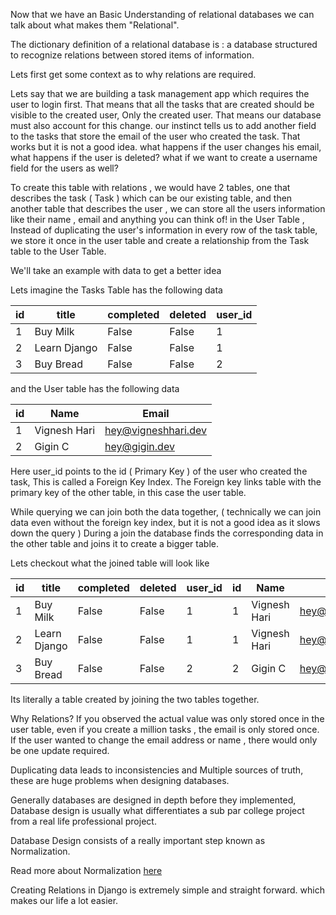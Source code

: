 Now that we have an Basic Understanding of relational databases we can talk about what makes them "Relational".

The dictionary definition of a relational database is : a database structured to recognize relations between stored items of information.

Lets first get some context as to why relations are required.

Lets say that we are building a task management app which requires the user to login first. That means that all the tasks that are created should be visible to the created user, Only the created user. That means our database must also account for this change. our instinct tells us to add another field to the tasks that store the email of the user who created the task. That works but it is not a good idea. what happens if the user changes his email, what happens if the user is deleted? what if we want to create a username field for the users as well?

To create this table with relations , we would have 2 tables, one that describes the task ( Task ) which can be our existing table, and then another table that describes the user , we can store all the users information like their name , email and anything you can think of! in the User Table , Instead of duplicating the user's information in every row of the task table, we store it once in the user table and create a relationship from the Task table to the User Table.

We'll take an example with data to get a better idea

Lets imagine the Tasks Table has the following data

| id  | title        | completed | deleted | user_id |
| --- | ------------ | --------- | ------- | ------- |
| 1   | Buy Milk     | False     | False   | 1       |
| 2   | Learn Django | False     | False   | 1       |
| 3   | Buy Bread    | False     | False   | 2       |

and the User table has the following data

| id  | Name         | Email               |
| --- | ------------ | ------------------- |
| 1   | Vignesh Hari | hey@vigneshhari.dev |
| 2   | Gigin C      | hey@gigin.dev       |

Here user_id points to the id ( Primary Key ) of the user who created the task, This is called a Foreign Key Index. The Foreign key links table with the primary key of the other table, in this case the user table.

While querying we can join both the data together, ( technically we can join data even without the foreign key index, but it is not a good idea as it slows down the query ) During a join the database finds the corresponding data in the other table and joins it to create a bigger table.

Lets checkout what the joined table will look like

| id  | title        | completed | deleted | user_id | id  | Name         | Email               |
| --- | ------------ | --------- | ------- | ------- | --- | ------------ | ------------------- |
| 1   | Buy Milk     | False     | False   | 1       | 1   | Vignesh Hari | hey@vigneshhari.dev |
| 2   | Learn Django | False     | False   | 1       | 1   | Vignesh Hari | hey@vigneshhari.dev |
| 3   | Buy Bread    | False     | False   | 2       | 2   | Gigin C      | hey@gigin.dev       |

Its literally a table created by joining the two tables together.

Why Relations? If you observed the actual value was only stored once in the user table, even if you create a million tasks , the email is only stored once. If the user wanted to change the email address or name , there would only be one update required.

Duplicating data leads to inconsistencies and Multiple sources of truth, these are huge problems when designing databases.

Generally databases are designed in depth before they implemented, Database design is usually what differentiates a sub par college project from a real life professional project.

Database Design consists of a really important step known as Normalization.

Read more about Normalization [here](https://docs.microsoft.com/en-us/office/troubleshoot/access/database-normalization-description)

Creating Relations in Django is extremely simple and straight forward. which makes our life a lot easier.
